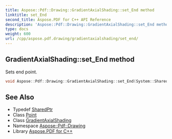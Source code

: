 ```yaml
---
title: Aspose::Pdf::Drawing::GradientAxialShading::set_End method
linktitle: set_End
second_title: Aspose.PDF for C++ API Reference
description: 'Aspose::Pdf::Drawing::GradientAxialShading::set_End method. Sets end point in C++.'
type: docs
weight: 600
url: /cpp/aspose.pdf.drawing/gradientaxialshading/set_end/
---
```

## GradientAxialShading::set_End method


Sets end point.

```cpp
void Aspose::Pdf::Drawing::GradientAxialShading::set_End(System::SharedPtr<Point> value)
```

## See Also

* Typedef [SharedPtr](../../../system/sharedptr/)
* Class [Point](../../../aspose.pdf/point/)
* Class [GradientAxialShading](../)
* Namespace [Aspose::Pdf::Drawing](../../)
* Library [Aspose.PDF for C++](../../../)
